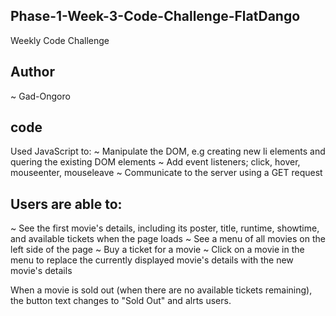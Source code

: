 ## Phase-1-Week-3-Code-Challenge-FlatDango
Weekly Code Challenge

## Author
~ Gad-Ongoro

## code
Used JavaScript to: 
~ Manipulate the DOM, e.g creating new li elements and quering the existing DOM elements
~ Add event listeners; click, hover, mouseenter, mouseleave
~ Communicate to the server using a GET request

## Users are able to:
~ See the first movie's details, including its poster, title, runtime, showtime, and available tickets when the page loads
~ See a menu of all movies on the left side of the page
~ Buy a ticket for a movie
~ Click on a movie in the menu to replace the currently displayed movie's details with the new movie's details

When a movie is sold out (when there are no available tickets remaining), the button text changes to "Sold Out" and alrts users.
